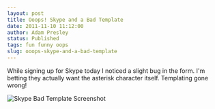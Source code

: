 ```yaml
---
layout: post
title: Ooops! Skype and a Bad Template
date: 2011-11-10 11:12:00
author: Adam Presley
status: Published
tags: fun funny oops
slug: ooops-skype-and-a-bad-template
---
```

While signing up for Skype today I noticed a slight bug in the form. I'm
betting they actually want the asterisk character itself. Templating
gone wrong!

![Skype Bad Template Screenshot](http://s3.amazonaws.com/www.adampresley.com/posts/skype-bad-template.jpg)
